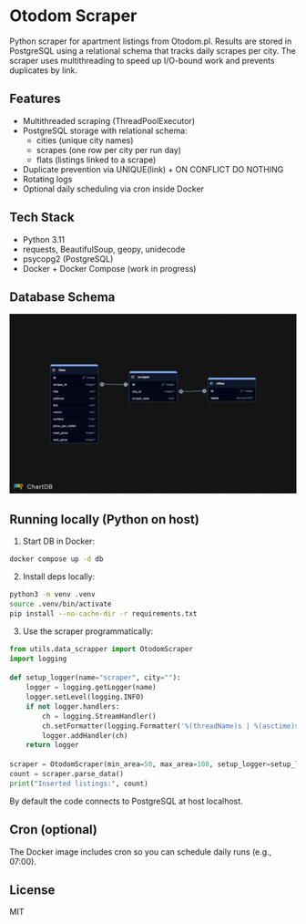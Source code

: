 # Otodom Scraper

Python scraper for apartment listings from Otodom.pl. Results are stored in PostgreSQL using a relational schema that tracks daily scrapes per city. The scraper uses multithreading to speed up I/O-bound work and prevents duplicates by link.

## Features
- Multithreaded scraping (ThreadPoolExecutor)
- PostgreSQL storage with relational schema:
  - cities (unique city names)
  - scrapes (one row per city per run day)
  - flats (listings linked to a scrape)
- Duplicate prevention via UNIQUE(link) + ON CONFLICT DO NOTHING
- Rotating logs
- Optional daily scheduling via cron inside Docker

## Tech Stack
- Python 3.11
- requests, BeautifulSoup, geopy, unidecode
- psycopg2 (PostgreSQL)
- Docker + Docker Compose (work in progress)

## Database Schema
<img src="Database.png">

## Running locally (Python on host)
1) Start DB in Docker:
```bash
docker compose up -d db
```

2) Install deps locally:
```bash
python3 -m venv .venv
source .venv/bin/activate
pip install --no-cache-dir -r requirements.txt
```

3) Use the scraper programmatically:
```python
from utils.data_scrapper import OtodomScraper
import logging

def setup_logger(name="scraper", city=""):
    logger = logging.getLogger(name)
    logger.setLevel(logging.INFO)
    if not logger.handlers:
        ch = logging.StreamHandler()
        ch.setFormatter(logging.Formatter('%(threadName)s | %(asctime)s | [%(levelname)s] -> %(message)s'))
        logger.addHandler(ch)
    return logger

scraper = OtodomScraper(min_area=50, max_area=100, setup_logger=setup_logger, city="Gdańsk")
count = scraper.parse_data()
print("Inserted listings:", count)
```

By default the code connects to PostgreSQL at host localhost.

## Cron (optional)
The Docker image includes cron so you can schedule daily runs (e.g., 07:00).
## License
MIT
